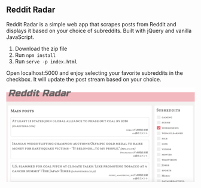 ## Reddit Radar

Reddit Radar is a simple web app that scrapes posts from Reddit and displays it based on your choice of subreddits. Built with jQuery and vanilla JavaScript.

1) Download the zip file
2) Run ```npm install```
3) Run ```serve -p index.html```

Open localhost:5000 and enjoy selecting your favorite subreddits in the checkbox.
It will update the post stream based on your choice.

![homescreen](./images/main.png)
